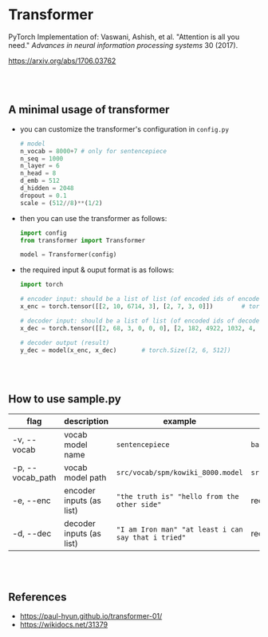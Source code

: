 # Transformer

PyTorch Implementation of: Vaswani, Ashish, et al. "Attention is all you need." _Advances in neural information processing systems_ 30 (2017).

https://arxiv.org/abs/1706.03762

<br/>

<br/>

## A minimal usage of transformer

- you can customize the transformer's configuration in `config.py`

  ```python
  # model
  n_vocab = 8000+7 # only for sentencepiece
  n_seq = 1000
  n_layer = 6
  n_head = 8
  d_emb = 512
  d_hidden = 2048
  dropout = 0.1
  scale = (512//8)**(1/2)
  ```

- then you can use the transformer as follows:

  ```python
  import config
  from transformer import Transformer
  
  model = Transformer(config)
  ```

- the required input & ouput format is as follows:

  ```python
  import torch
  
  # encoder input: should be a list of list (of encoded ids of encoder input)
  x_enc = torch.tensor([[2, 10, 6714, 3], [2, 7, 3, 0]])		# torch.Size([2, 4])
  
  # decoder input: should be a list of list (of encoded ids of decoder input)
  x_dec = torch.tensor([[2, 68, 3, 0, 0, 0], [2, 182, 4922, 1032, 4, 3]])		# torch.Size([2, 6])
  
  # decoder output (result)
  y_dec = model(x_enc, x_dec)		# torch.Size([2, 6, 512])
  ```

<br/>

<br/>

## How to use sample.py

| flag             | description              | example                                             | default                           |
| ---------------- | ------------------------ | --------------------------------------------------- | --------------------------------- |
| -v, --vocab      | vocab model name         | `sentencepiece`                                     | `basic`                           |
| -p, --vocab_path | vocab model path         | `src/vocab/spm/kowiki_8000.model`                   | `src/vocab/spm/kowiki_8000.model` |
| -e, --enc        | encoder inputs (as list) | `"the truth is" "hello from the other side"`        | required                          |
| -d, --dec        | decoder inputs (as list) | `"I am Iron man" "at least i can say that i tried"` | required                          |

<br/>

<br/>

## References

- https://paul-hyun.github.io/transformer-01/
- https://wikidocs.net/31379
